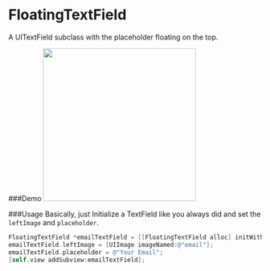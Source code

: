 # FloatingTextField
A UITextField subclass with the placeholder floating on the top.

###Demo
<img src="https://cloud.githubusercontent.com/assets/3366713/9984777/d891e464-6050-11e5-9a67-dd4eae6d960a.gif" width=304>

###Usage
Basically, just Initialize a TextField like you always did and set the `leftImage` and `placeholder`.
```objective-c
FloatingTextField *emailTextField = [[FloatingTextField alloc] initWithFrame:(CGRect){20, 100, 280, 45}];
emailTextField.leftImage = [UIImage imageNamed:@"email"];
emailTextField.placeholder = @"Your Email";
[self.view addSubview:emailTextField];
```

